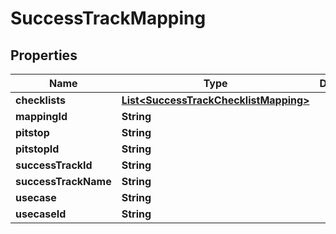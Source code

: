 

# SuccessTrackMapping


## Properties

| Name | Type | Description | Notes |
|------------ | ------------- | ------------- | -------------|
|**checklists** | [**List&lt;SuccessTrackChecklistMapping&gt;**](SuccessTrackChecklistMapping.md) |  |  [optional] |
|**mappingId** | **String** |  |  [optional] |
|**pitstop** | **String** |  |  [optional] |
|**pitstopId** | **String** |  |  [optional] |
|**successTrackId** | **String** |  |  [optional] |
|**successTrackName** | **String** |  |  [optional] |
|**usecase** | **String** |  |  [optional] |
|**usecaseId** | **String** |  |  [optional] |



